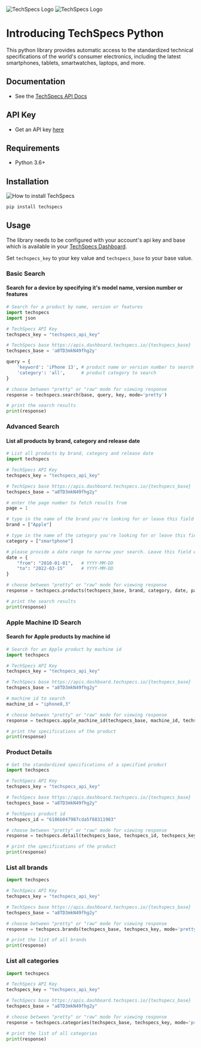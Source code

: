 ![TechSpecs Logo](https://i.imgur.com/JwSpZO8.jpg)
![TechSpecs Logo](https://i.imgur.com/JZ3GqAU.jpg)

# Introducing TechSpecs Python

This python library provides automatic access to the standardized technical specifications of the world's consumer electronics, including the latest smartphones, tablets, smartwatches, laptops, and more. 


## Documentation

-   See the [TechSpecs API Docs](https://techspecs.readme.io)

## API Key

-   Get an API key [here](https://developer.dashboard.techspecs.io/)


## Requirements

-   Python 3.6+


## Installation
![How to install TechSpecs](https://i.imgur.com/m9yxeWW.png)

```sh
pip install techspecs
```

## Usage

The library needs to be configured with your account's api key and base which is
available in your [TechSpecs Dashboard](https://developer.dashboard.techspecs.io/). 

Set `techspecs_key` to your key value and `techspecs_base` to your base value.

### Basic Search
#### Search for a device by specifying it's model name, version number or features 

```python
# Search for a product by name, version or features
import techspecs
import json

# TechSpecs API Key
techspecs_key = "techspecs_api_key"   

# TechSpecs base https://apis.dashboard.techspecs.io/{techspecs_base}
techspecs_base = 'a8TD3mkN49fhg2y'     

query = {
    'keyword': 'iPhone 13', # product name or version number to search 
    'category': 'all',      # product category to search
}

# choose between "pretty" or "raw" mode for viewing response
response = techspecs.search(base, query, key, mode='pretty') 

# print the search results
print(response)

```

### Advanced Search
#### List all products by brand, category and release date
```python
# List all products by brand, category and release date
import techspecs

# TechSpecs API Key
techspecs_key = "techspecs_api_key"     

# TechSpecs base https://apis.dashboard.techspecs.io/{techspecs_base}
techspecs_base = "a8TD3mkN49fhg2y"     

# enter the page number to fetch results from
page = 1    

# type in the name of the brand you're looking for or leave this field empty to see results from all brands
brand = ["Apple"]            

# type in the name of the category you're looking for or leave this field empty to see results from all categories
category = ["smartphone"] 

# please provide a date range to narrow your search. Leave this field empty to fetch all results from all dates
date = {                
    "from": "2010-01-01",   # YYYY-MM-DD
    "to": "2022-03-15"      # YYYY-MM-DD
}

# choose between "pretty" or "raw" mode for viewing response
response = techspecs.products(techspecs_base, brand, category, date, page, techspecs_key, mode='pretty') 

# print the search results
print(response)
```

### Apple Machine ID Search
#### Search for Apple products by machine id
```python
# Search for an Apple product by machine id
import techspecs

# TechSpecs API Key
techspecs_key = "techspecs_api_key"

# TechSpecs base https://apis.dashboard.techspecs.io/{techspecs_base}
techspecs_base = "a8TD3mkN49fhg2y"

# machine id to search
machine_id = "iphone8,3"

# choose between "pretty" or "raw" mode for viewing response
response = techspecs.apple_machine_id(techspecs_base, machine_id, techspecs_key, mode='pretty')

# print the specifications of the product
print(response)
```

### Product Details

```python
# Get the standardized specifications of a specified product
import techspecs

# TechSpecs API Key
techspecs_key = "techspecs_api_key"

# TechSpecs base https://apis.dashboard.techspecs.io/{techspecs_base}
techspecs_base = "a8TD3mkN49fhg2y"

# TechSpecs product id 
techspecs_id = "6186b047987cda5f88311983"           

# choose between "pretty" or "raw" mode for viewing response
response = techspecs.detail(techspecs_base, techspecs_id, techspecs_key, mode='pretty') 

# print the specifications of the product
print(response)

```

### List all brands
```python
import techspecs

# TechSpecs API Key
techspecs_key = "techspecs_api_key"          

# TechSpecs base https://apis.dashboard.techspecs.io/{techspecs_base}
techspecs_base = "a8TD3mkN49fhg2y"         

# choose between "pretty" or "raw" mode for viewing response
response = techspecs.brands(techspecs_base, techspecs_key, mode='pretty') 

# print the list of all brands
print(response)


```
### List all categories    
```python
import techspecs

# TechSpecs API Key
techspecs_key = "techspecs_api_key" 

# TechSpecs base https://apis.dashboard.techspecs.io/{techspecs_base}
techspecs_base = "a8TD3mkN49fhg2y"    

# choose between "pretty" or "raw" mode for viewing response
response = techspecs.categories(techspecs_base, techspecs_key, mode='pretty') 

# print the list of all categories
print(response)

```




